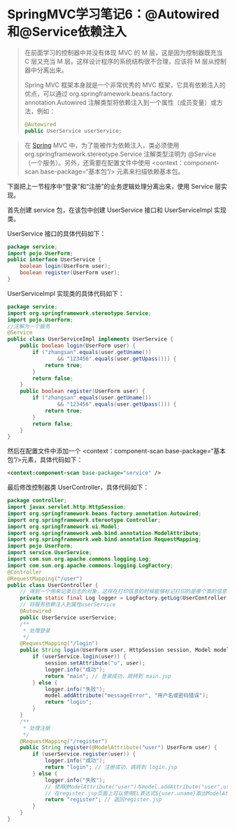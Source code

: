 # SpringMVC学习笔记6：@Autowired和@Service依赖注入

>在前面学习的控制器中并没有体现 MVC 的 M 层，这是因为控制器既充当 C 层又充当 M 层。这样设计程序的系统结构很不合理，应该将 M 层从控制器中分离出来。
>
>Spring MVC 框架本身就是一个非常优秀的 MVC 框架，它具有依赖注入的优点，可以通过 org.springframework.beans.factory. annotation.Autowired 注解类型将依赖注入到一个属性（成员变量）或方法，例如：
>
>```java
>@Autowired
>public UserService userService;
>```

>在 [Spring](http://c.biancheng.net/spring/) MVC 中，为了能被作为依赖注入，类必须使用 org.springframework.stereotype.Service 注解类型注明为 @Service（一个服务）。另外，还需要在配置文件中使用 <context：component-scan base-package=“基本包”/> 元素来扫描依赖基本包。

下面把上一节程序中“登录”和“注册”的业务逻辑处理分离出来，使用 Service 层实现。

首先创建 service 包，在该包中创建 UserService 接口和 UserServiceImpl 实现类。

UserService 接口的具体代码如下：

```java
package service;
import pojo.UserForm;
public interface UserService {
    boolean login(UserForm user);
    boolean register(UserForm user);
}
```

UserServiceImpl 实现类的具体代码如下：

```java
package service;
import org.springframework.stereotype.Service;
import pojo.UserForm;
//注解为一个服务
@Service
public class UserServiceImpl implements UserService {
    public boolean login(UserForm user) {
        if ("zhangsan".equals(user.getUname())
                && "123456".equals(user.getUpass())) {
            return true;
        }
        return false;
    }
    public boolean register(UserForm user) {
        if ("zhangsan".equals(user.getUname())
                && "123456".equals(user.getUpass())) {
            return true;
        }
        return false;
    }
}
```

然后在配置文件中添加一个 <context：component-scan base-package=“基本包”/>元素，具体代码如下：

```xml
<context:component-scan base-package="service" />
```

最后修改控制器类 UserController，具体代码如下：

```java
package controller;
import javax.servlet.http.HttpSession;
import org.springframework.beans.factory.annotation.Autowired;
import org.springframework.stereotype.Controller;
import org.springframework.ui.Model;
import org.springframework.web.bind.annotation.ModelAttribute;
import org.springframework.web.bind.annotation.RequestMapping;
import pojo.UserForm;
import service.UserService;
import com.sun.org.apache.commons.logging.Log;
import com.sun.org.apache.commons.logging.LogFactory;
@Controller
@RequestMapping("/user")
public class UserController {
    // 得到一个用来记录日志的对象，这样在打印信息的时候能够标记打印的是哪个类的信息
    private static final Log logger = LogFactory.getLog(UserController.class);
    // 将服务依赖注入到属性userService
    @Autowired
    public UserService userService;
    /**
     * 处理登录
     */
    @RequestMapping("/login")
    public String login(UserForm user, HttpSession session, Model model) {
        if (userService.login(user)) {
            session.setAttribute("u", user);
            logger.info("成功");
            return "main"; // 登录成功，跳转到 main.jsp
        } else {
            logger.info("失败");
            model.addAttribute("messageError", "用户名或密码错误");
            return "login";
        }
    }
    /**
     * 处理注册
     */
    @RequestMapping("/register")
    public String register(@ModelAttribute("user") UserForm user) {
        if (userService.register(user)) {
            logger.info("成功");
            return "login"; // 注册成功，跳转到 login.jsp
        } else {
            logger.info("失败");
            // 使用@ModelAttribute("user")与model.addAttribute("user",user)的功能相同
            // 在register.jsp页面上可以使用EL表达式${user.uname}取出ModelAttribute的uname值
            return "register"; // 返回register.jsp
        }
    }
}
```

